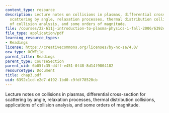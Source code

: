 ```yaml
---
content_type: resource
description: Lecture notes on collisions in plasmas, differential cross-section for
  scattering by angle, relaxation processes, thermal distribution collisions, applications
  of collision analysis, and some orders of magnitude.
file: /courses/22-611j-introduction-to-plasma-physics-i-fall-2006/6392c1cde2d7d1921bd0c9fdf78520cb_chap3.pdf
file_type: application/pdf
learning_resource_types:
- Readings
license: https://creativecommons.org/licenses/by-nc-sa/4.0/
ocw_type: OCWFile
parent_title: Readings
parent_type: CourseSection
parent_uid: 6b05fc35-d4ff-e451-0f48-8d14f9804182
resourcetype: Document
title: chap3.pdf
uid: 6392c1cd-e2d7-d192-1bd0-c9fdf78520cb
---
```

Lecture notes on collisions in plasmas, differential cross-section for scattering by angle, relaxation processes, thermal distribution collisions, applications of collision analysis, and some orders of magnitude.